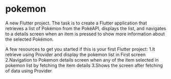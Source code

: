 # pokemon

A new Flutter project.
The task is to create a Flutter application that retrieves a list of Pokémon from the PokéAPI,
displays the list, and navigates to a details screen when an item is pressed to show more
information about the selected Pokémon.

A few resources to get you started if this is your first Flutter project:
1.It retrieve using Provider and display the pokemon list in First screen
2.Navigation to Pokemon details screen when any of the item selected in pokemon list by fetching the item details
3.Shows the screen after fetching of data using Provider

